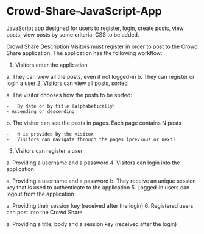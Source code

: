 Crowd-Share-JavaScript-App
==========================

JavaScript app designed for users to register, login, create posts, view posts, view posts by some criteria.
CSS to be added.

Crowd Share Description
Visitors must register in order to post to the Crowd Share application. 
The application has the following workflow:

1.	Visitors enter the application

  a.	They can view all the posts, even if not logged-in
  b.	They can register or login a user
2.	Visitors can view all posts, sorted

  a.	The visitor chooses how the posts to be sorted:
  
    -	By date or by title (alphabetically)
    - Ascending or descending
  b.	The visitor can see the posts in pages. Each page contains N posts

    -	N is provided by the visitor
    -	Visitors can navigate through the pages (previous or next)
3.	Visitors can register a user

  a.	Providing a username and a password
4.	Visitors can login into the application

  a.	Providing a username and a password
  b.	They receive an unique session key that is used to authenticate to the application
5.	Logged-in users can logout from the application

  a.	Providing their session key (received after the login) 
6.	Registered users can post into the Crowd Share

  a.	Providing a title, body and a session key (received after the login)
